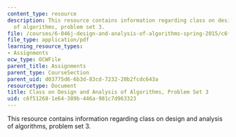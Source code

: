```yaml
---
content_type: resource
description: This resource contains information regarding class on design and analysis
  of algorithms, problem set 3.
file: /courses/6-046j-design-and-analysis-of-algorithms-spring-2015/c6f512681e64389b446a981c7d963323_MIT6_046JS15_pset3.pdf
file_type: application/pdf
learning_resource_types:
- Assignments
ocw_type: OCWFile
parent_title: Assignments
parent_type: CourseSection
parent_uid: d03775d6-6b3d-83cd-7232-20b2fcdc643a
resourcetype: Document
title: Class on Design and Analysis of Algorithms, Problem Set 3
uid: c6f51268-1e64-389b-446a-981c7d963323
---
```

This resource contains information regarding class on design and analysis of algorithms, problem set 3.

